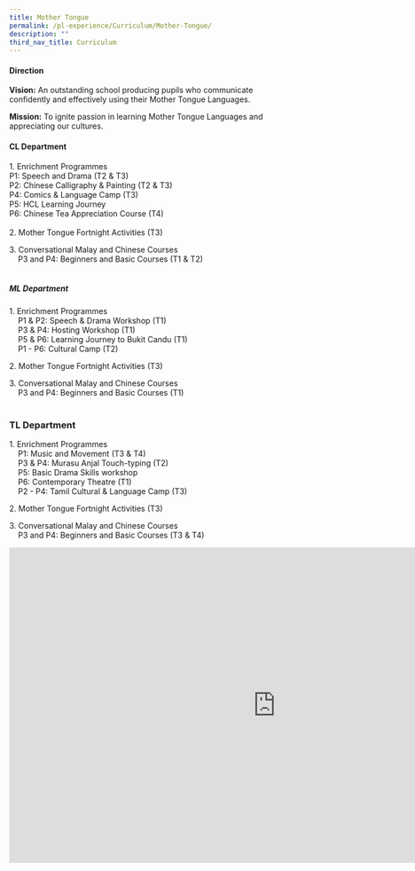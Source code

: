 ```yaml
---
title: Mother Tongue
permalink: /pl-experience/Curriculum/Mother-Tongue/
description: ""
third_nav_title: Curriculum
---
```

#### Direction


**Vision:**&nbsp;An outstanding school producing pupils who communicate confidently and effectively using their Mother Tongue Languages.  
  
**Mission:**&nbsp;To ignite passion in learning Mother Tongue Languages and appreciating our cultures.  
  

#### CL Department

1\. Enrichment Programmes  
P1: Speech and Drama (T2 &amp; T3)  
P2: Chinese Calligraphy &amp; Painting (T2 &amp; T3)  
P4: Comics &amp; Language Camp (T3)  
 P5: HCL Learning Journey  
		P6: Chinese Tea Appreciation Course (T4)  
&nbsp; &nbsp;  
2\. Mother Tongue Fortnight Activities (T3)  
  
3\. Conversational Malay and Chinese Courses&nbsp;&nbsp;  
&nbsp;&nbsp;&nbsp; P3 and P4: Beginners and Basic Courses (T1 &amp; T2)&nbsp;&nbsp;&nbsp;  
&nbsp; &nbsp;&nbsp;  

##### ML Department

1\. Enrichment Programmes  
&nbsp;&nbsp;&nbsp; P1 &amp; P2: Speech &amp; Drama Workshop (T1)  
&nbsp; &nbsp; P3 &amp; P4: Hosting Workshop (T1)  
&nbsp; &nbsp; P5 &amp; P6: Learning Journey to Bukit Candu (T1)  
&nbsp;&nbsp;&nbsp; P1 - P6: Cultural Camp (T2)  
  
2.&nbsp;Mother Tongue Fortnight Activities (T3)  
  
3\. Conversational Malay and Chinese Courses&nbsp;&nbsp;  
&nbsp;&nbsp;&nbsp; P3 and P4: Beginners and Basic Courses (T1)&nbsp;&nbsp;&nbsp;  
&nbsp;  
  

### TL Department

1\. Enrichment Programmes  
&nbsp;&nbsp;&nbsp; P1: Music and Movement (T3 &amp; T4)  
&nbsp;&nbsp;&nbsp; P3 &amp; P4: Murasu Anjal Touch-typing (T2)  
&nbsp;&nbsp;&nbsp; P5: Basic Drama Skills workshop  
&nbsp; &nbsp; P6: Contemporary Theatre (T1)  
&nbsp; &nbsp; P2 - P4: Tamil Cultural &amp; Language Camp (T3)  
  
2\. Mother Tongue Fortnight Activities (T3)

  

3\. Conversational Malay and Chinese Courses&nbsp;&nbsp;&nbsp;  
&nbsp;&nbsp;&nbsp; P3 and P4: Beginners and Basic Courses (T3 &amp; T4)
		
		
<iframe allowfullscreen="true" height="569" width="960" frameborder="0" src="https://docs.google.com/presentation/d/e/2PACX-1vRjz2dpx-Xk_BrbUDzeCfO2upU_NVhWs79WkTxXEdbabWhDllKOD0QfhKRKvoNVJmubDIWk85vx0JO7/embed?start=false&amp;loop=false&amp;delayms=3000"></iframe>